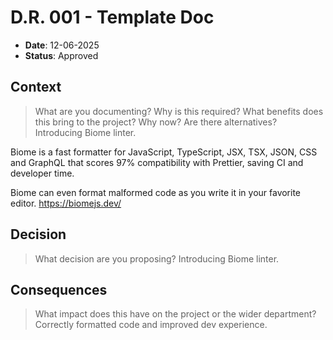 # D.R. 001 - Template Doc

- **Date**: 12-06-2025
- **Status**: Approved

## Context

> What are you documenting? Why is this required? What benefits does this bring to the project? Why now? Are there alternatives?
Introducing Biome linter.

Biome is a fast formatter for JavaScript, TypeScript, JSX, TSX, JSON, CSS and GraphQL that scores 97% compatibility with Prettier, saving CI and developer time.

Biome can even format malformed code as you write it in your favorite editor.
https://biomejs.dev/

## Decision

> What decision are you proposing?
Introducing Biome linter.

## Consequences

> What impact does this have on the project or the wider department?
Correctly formatted code and improved dev experience.
